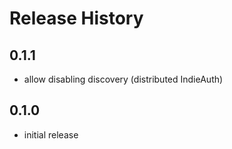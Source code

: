 # Release History

## 0.1.1
- allow disabling discovery (distributed IndieAuth)

## 0.1.0 
- initial release
